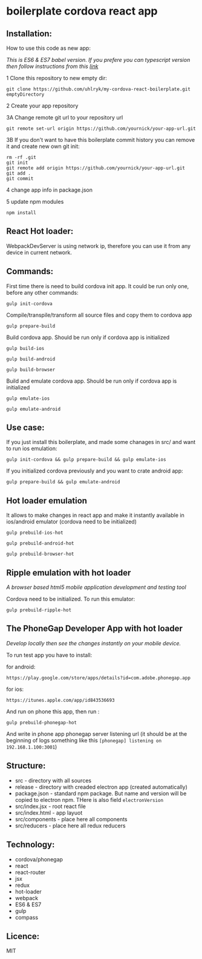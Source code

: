 # boilerplate cordova react app

## Installation:

How to use this code as new app:

*This is ES6 & ES7 babel version. If you prefere you can typescript version then follow instructions from this
[link](https://github.com/uhlryk/my-cordova-react-boilerplate/tree/typescript)*

1 Clone this repository to new empty dir:

    git clone https://github.com/uhlryk/my-cordova-react-boilerplate.git emptyDirectory

2 Create your app repository

3A Change remote git url to your repository url

    git remote set-url origin https://github.com/yournick/your-app-url.git

3B If you don't want to have this boilerplate commit history you can remove it and create new own git init:

    rm -rf .git
    git init
    git remote add origin https://github.com/yournick/your-app-url.git
    git add .
    git commit

4 change app info in package.json

5 update npm modules

    npm install

## React Hot loader:

WebpackDevServer is using network ip, therefore you can use it from any device in current network.

## Commands:

First time there is need to build cordova init app. It could be run only one, before any other commands:

    gulp init-cordova

Compile/transpile/transform all source files and copy them to cordova app

    gulp prepare-build

Build cordova app. Should be run only if cordova app is initialized

    gulp build-ios

    gulp build-android

    gulp build-browser

Build and emulate cordova app. Should be run only if cordova app is initialized

    gulp emulate-ios

    gulp emulate-android

## Use case:

If you just install this boilerplate, and made some chanages in src/ and want to run ios emulation:

    gulp init-cordova && gulp prepare-build && gulp emulate-ios

If you initialized cordova previously and you want to crate android app:

    gulp prepare-build && gulp emulate-android

## Hot loader emulation

It allows to make changes in react app and make it instantly available in ios/android emulator (cordova need to be initialized)

    gulp prebuild-ios-hot

    gulp prebuild-android-hot

    gulp prebuild-browser-hot

## Ripple emulation with hot loader

*A browser based html5 mobile application development and testing tool*

Cordova need to be initialized. To run this emulator:

    gulp prebuild-ripple-hot

## The PhoneGap Developer App with hot loader
*Develop locally then see the changes instantly on your mobile device.*

To run test app you have to install:

for android:

    https://play.google.com/store/apps/details?id=com.adobe.phonegap.app

for ios:

    https://itunes.apple.com/app/id843536693

And run on phone this app, then run :

    gulp prebuild-phonegap-hot

And write in phone app phonegap server listening url (it should be at the beginning of logs something like this `[phonegap] listening on 192.168.1.100:3001`)

## Structure:

  * src                - directory with all sources
  * release            - directory with creaded electron app (created automatically)
  * package.json       - standard npm package. But name and version will be copied to electron npm. THere is also field `electronVersion`
  * src/index.jsx      - root react file
  * src/index.html     - app layuot
  * src/components     - place here all components
  * src/reducers       - place here all redux reducers

## Technology:

  * cordova/phonegap
  * react
  * react-router
  * jsx
  * redux
  * hot-loader
  * webpack
  * ES6 & ES7
  * gulp
  * compass

## Licence:

MIT
